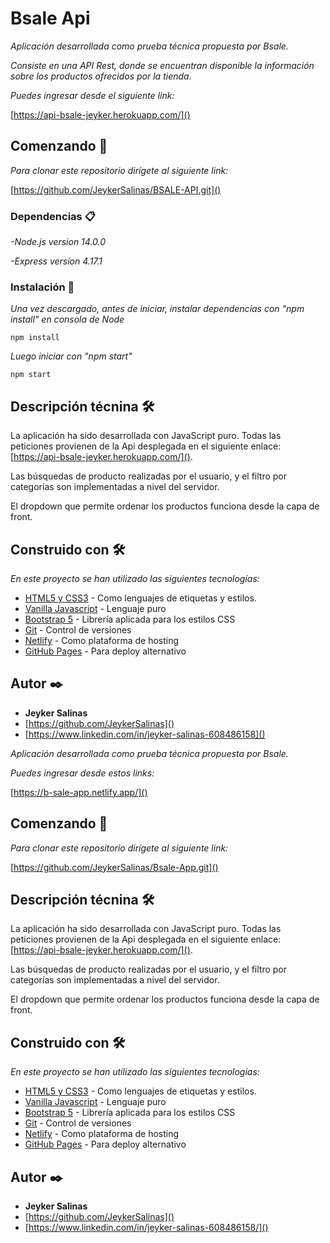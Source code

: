 # Bsale Api

_Aplicación desarrollada como prueba técnica propuesta por Bsale._

_Consiste en una API Rest, donde se encuentran disponible la información sobre los productos ofrecidos por la tienda._

_Puedes ingresar desde el siguiente link:_

[https://api-bsale-jeyker.herokuapp.com/]()

<!-- ``` -->

## Comenzando 🚀

_Para clonar este repositorio dirígete al siguiente link:_

[https://github.com/JeykerSalinas/BSALE-API.git]()

### Dependencias 📋

*-Node.js version 14.0.0*

*-Express version 4.17.1*

### Instalación 🔧

*Una vez descargado, antes de iniciar, instalar dependencias con "npm install" en consola de Node*

```
npm install
```

*Luego iniciar con "npm start"*

```
npm start
```

## Descripción técnina 🛠️

La aplicación ha sido desarrollada con JavaScript puro. Todas las peticiones provienen de la Api desplegada en el siguiente enlace: [https://api-bsale-jeyker.herokuapp.com/]().

Las búsquedas de producto realizadas por el usuario, y el filtro por categorías son implementadas a nivel del servidor.

El dropdown que permite ordenar los productos funciona desde la capa de front.

<!-- ## Wiki 📖

Puedes encontrar mucho más de cómo utilizar este proyecto en nuestra [Wiki](https://github.com/tu/proyecto/wiki)

## Versionado 📌

Usamos [SemVer](http://semver.org/) para el versionado. Para todas las versiones disponibles, mira los [tags en este repositorio](https://github.com/tu/proyecto/tags). -->

## Construido con 🛠️

_En este proyecto se han utilizado las siguientes tecnologías:_

* [HTML5 y CSS3](https://www.w3.org/) - Como lenguajes de etiquetas y estilos.
* [Vanilla Javascript](https://www.w3.org/) - Lenguaje puro
* [Bootstrap 5](https://bootstrap-vue.org/) - Librería aplicada para los estilos CSS
* [Git](https://bootstrap-vue.org/) - Control de versiones
* [Netlify](https://bootstrap-vue.org/) - Como plataforma de hosting
* [GitHub Pages](https://bootstrap-vue.org/) - Para deploy alternativo

<!-- ## Wiki 📖

Puedes encontrar mucho más de cómo utilizar este proyecto en nuestra [Wiki](https://github.com/tu/proyecto/wiki)

## Versionado 📌

Usamos [SemVer](http://semver.org/) para el versionado. Para todas las versiones disponibles, mira los [tags en este repositorio](https://github.com/tu/proyecto/tags). -->

## Autor ✒️

* **Jeyker Salinas**
* [https://github.com/JeykerSalinas]()
* [https://www.linkedin.com/in/jeyker-salinas-608486158]()

_Aplicación desarrollada como prueba técnica propuesta por Bsale._

_Puedes ingresar desde estos links:_

[https://b-sale-app.netlify.app/]()

<!-- ``` -->

## Comenzando 🚀

_Para clonar este repositorio dirígete al siguiente link:_

[https://github.com/JeykerSalinas/Bsale-App.git]()

## Descripción técnina 🛠️

La aplicación ha sido desarrollada con JavaScript puro. Todas las peticiones provienen de la Api desplegada en el siguiente enlace: [https://api-bsale-jeyker.herokuapp.com/]().

Las búsquedas de producto realizadas por el usuario, y el filtro por categorías son implementadas a nivel del servidor.

El dropdown que permite ordenar los productos funciona desde la capa de front.

<!-- ## Wiki 📖

Puedes encontrar mucho más de cómo utilizar este proyecto en nuestra [Wiki](https://github.com/tu/proyecto/wiki)

## Versionado 📌

Usamos [SemVer](http://semver.org/) para el versionado. Para todas las versiones disponibles, mira los [tags en este repositorio](https://github.com/tu/proyecto/tags). -->

## Construido con 🛠️

_En este proyecto se han utilizado las siguientes tecnologías:_

* [HTML5 y CSS3](https://www.w3.org/) - Como lenguajes de etiquetas y estilos.
* [Vanilla Javascript](https://www.w3.org/) - Lenguaje puro
* [Bootstrap 5](https://bootstrap-vue.org/) - Librería aplicada para los estilos CSS
* [Git](https://bootstrap-vue.org/) - Control de versiones
* [Netlify](https://bootstrap-vue.org/) - Como plataforma de hosting
* [GitHub Pages](https://bootstrap-vue.org/) - Para deploy alternativo

<!-- ## Wiki 📖

Puedes encontrar mucho más de cómo utilizar este proyecto en nuestra [Wiki](https://github.com/tu/proyecto/wiki)

## Versionado 📌

Usamos [SemVer](http://semver.org/) para el versionado. Para todas las versiones disponibles, mira los [tags en este repositorio](https://github.com/tu/proyecto/tags). -->

## Autor ✒️

* **Jeyker Salinas**
* [https://github.com/JeykerSalinas]()
* [https://www.linkedin.com/in/jeyker-salinas-608486158/]()
